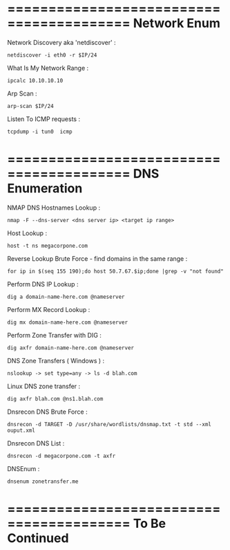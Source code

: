 
=========================================
           Network Enum
=========================================

Network Discovery aka 'netdiscover' : 

```
netdiscover -i eth0 -r $IP/24
```


What Is My Network Range : 

```
ipcalc 10.10.10.10
```

Arp Scan : 

```
arp-scan $IP/24
```


Listen To ICMP requests : 

```
tcpdump -i tun0  icmp
```



=========================================
            DNS Enumeration
=========================================

NMAP DNS Hostnames Lookup : 

```
nmap -F --dns-server <dns server ip> <target ip range>
```


Host Lookup : 

```
host -t ns megacorpone.com
```


Reverse Lookup Brute Force - find domains in the same range : 

```
for ip in $(seq 155 190);do host 50.7.67.$ip;done |grep -v "not found"
```


Perform DNS IP Lookup : 

```
dig a domain-name-here.com @nameserver
```


Perform MX Record Lookup : 

```
dig mx domain-name-here.com @nameserver
```


Perform Zone Transfer with DIG : 

```
dig axfr domain-name-here.com @nameserver
```


DNS Zone Transfers ( Windows ) : 

```
nslookup -> set type=any -> ls -d blah.com
```


Linux DNS zone transfer : 

```
dig axfr blah.com @ns1.blah.com
```


Dnsrecon DNS Brute Force : 

```
dnsrecon -d TARGET -D /usr/share/wordlists/dnsmap.txt -t std --xml ouput.xml
```


Dnsrecon DNS List : 

```
dnsrecon -d megacorpone.com -t axfr
```


DNSEnum : 

```
dnsenum zonetransfer.me
```


=========================================
          To Be Continued
=========================================




